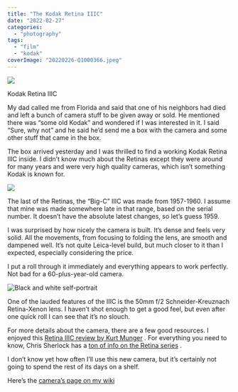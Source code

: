 ```yaml
---
title: "The Kodak Retina IIIC"
date: "2022-02-27"
categories:
  - "photography"
tags:
  - "film"
  - "kodak"
coverImage: "20220226-Q1000366.jpeg"
---
```


![](/img/2022/20220226-Q1000366-1024x683.jpeg)

Kodak Retina IIIC

My dad called me from Florida and said that one of his neighbors had died and left a bunch of camera stuff to be given away or sold. He mentioned there was “some old Kodak” and wondered if I was interested in it. I said “Sure, why not” and he said he’d send me a box with the camera and some other stuff that came in the box.

The box arrived yesterday and I was thrilled to find a working Kodak Retina IIIC inside. I didn’t know much about the Retinas except they were around for many years and were very high quality cameras, which isn’t something Kodak is known for.

![](/img/2022/20220226-Q1000367-1024x683.jpeg)

The last of the Retinas, the “Big-C” IIIC was made from 1957-1960. I assume that mine was made somewhere late in that range, based on the serial number. It doesn’t have the absolute latest changes, so let’s guess 1959.

I was surprised by how nicely the camera is built. It’s dense and feels very solid. All the movements, from focusing to folding the lens, are smooth and dampened well. It’s not quite Leica-level build, but much closer to it than I expected, especially considering the price.

I put a roll through it immediately and everything appears to work perfectly. Not bad for a 60-plus-year-old camera.

![Black and white self-portrait](/img/2022/2022-Roll-59_04-1024x683.jpg)

One of the lauded features of the IIIC is the 50mm f/2 Schneider-Kreuznach Retina-Xenon lens. I haven’t shot enough to get a good feel, but even after one quick roll I can see that it’s no slouch.

For more details about the camera, there are a few good resources. I enjoyed this [Retina IIIC review by Kurt Munger](https://photojottings.com/kodak-retina-iiic-review/) . For everything you need to know, Chris Sherlock has a [ton of info on the Retina series](https://retinarescue.com/) .

I don’t know yet how often I’ll use this new camera, but it’s certainly not going to spend the rest of its days on a shelf.

Here’s the [camera’s page on my wiki](https://wiki.baty.net/#Kodak%20Retina%20IIIC)

